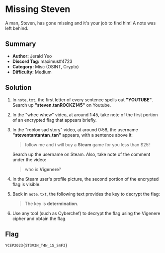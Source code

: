 # Missing Steven
A man, Steven, has gone missing and it's your job to find him! A note was left behind.

## Summary
+ **Author:** Jerald Yeo
+ **Discord Tag:** maximus#4723
+ **Category:** Misc (OSINT, Crypto)
+ **Difficulty:** Medium

## Solution
1. In `note.txt`, the first letter of every sentence spells out **"YOUTUBE"**. Search up **"steven.tanROCKZ145"** on Youtube.

2. In the "whee whew" video, at around 1:45, take note of the first portion of an encrypted flag that appears briefly. 

3. In the "roblox sad story" video, at around 0:58, the username **"steventantantan_tan"** appears, with a sentence above it: 

    > follow me and i will buy a **Steam** game for you less than $25!

    Search up the username on Steam. Also, take note of the comment under the video:

    > who is **Vigenere**?

4. In the Steam user's profile picture, the second portion of the encrypted flag is visible.

5. Back in `note.txt`, the following text provides the key to decrypt the flag:

    > The key is **determination**.

6. Use any tool (such as Cyberchef) to decrypt the flag using the Vigenere cipher and obtain the flag.

## Flag
```
YCEP2023{ST3V3N_T4N_1S_S4F3}
```

